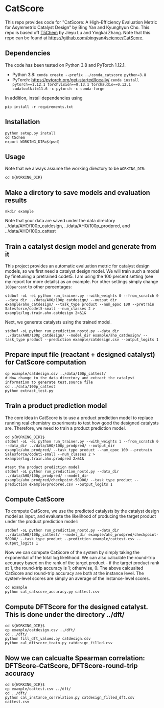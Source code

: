 # CatScore

This repo provides code for "CatScore: A High-Efficiency Evaluation Metric for Asymmetric Catalyst Design" by Bing Yan and Kyunghyun Cho. This repo is based off [T5Chem](https://github.com/HelloJocelynLu/t5chem) by Jieyu Lu and Yingkai Zhang. Note that this repo can be found at https://github.com/bingyan4science/CatScore.

## Dependencies

The code has been tested on Python 3.8 and PyTorch 1.12.1.

* Python 3.8: `conda create --prefix ../conda_catscore python=3.8`
* PyTorch: https://pytorch.org/get-started/locally/ `conda install pytorch==1.12.1 torchvision==0.13.1 torchaudio==0.12.1 cudatoolkit=11.6 -c pytorch -c conda-forge`

In addition, install dependencies using

```
pip install -r requirements.txt
```

## Installation

```
python setup.py install
cd t5chem
export WORKING_DIR=$(pwd)
```


## Usage

Note that we always assume the working directory to be `WORKING_DIR`:

```
cd ${WORKING_DIR}
```
## Make a dirctory to save models and evaluation results
```
mkdir example
```
Note that your data are saved under the data directory ../data/AHO/100p_catdesign, ../data/AHO/100p_prodpred, and ../data/AHO/100p_cattest

## Train a catalyst design model and generate from it

This project provides an automatic evaluation metric for catalyst design models, so we first need a catalyst design model. We will train such a model by finetuning a pretrained codet5. I am using the 100 percent setting (see my report for more details) as an example. For other settings simply change `100percent` to other percentages:

```
stdbuf -oL -eL python run_trainer.py --with_weights 0 --from_scratch 0 --data_dir ../data/AHO/100p_catdesign/ --output_dir example/aho_catdesign/ --task_type product --num_epoc 100 --pretrain Salesforce/codet5-small --num_classes 2 > example/log.train.aho.catdesign 2>&1&
```

Next, we generate catalysts using the trained model.
```
stdbuf -oL python run_prediction_nostd.py --data_dir ../data/AHO/100p_catdesign/ --model_dir example/aho_catdesign/ --task_type product --prediction example/catdesign.csv --output_logits 1
```

## Prepare input file (reactant + designed catalyst) for CatScore computation
```
cp example/catdesign.csv ../data/100p_cattest/
# Now change to the data directory and extract the catalyst information to generate test.source file
cd ../data/100p_cattest
python extract_test.py
```

## Train a product prediction model

The core idea in CatScore is to use a product prediction model to replace running real chemistry experiments to test how good the designed catalysts are. Therefore, we need to train a product prediction model.

```
cd ${WORKING_DIR}$
stdbuf -oL -eL python run_trainer.py --with_weights 1 --from_scratch 0 --data_dir ../data/AHO/100p_prodpred/ --output_dir example/aho_prodpred/ --task_type product --num_epoc 100 --pretrain Salesforce/codet5-small --num_classes 2 > example/log.train.aho.prodpred 2>&1&

#test the product prediction model
stdbuf -oL python run_prediction_nostd.py --data_dir ../data/AHO/100p_prodpred/ --model_dir example/aho_prodpred/checkpoint-58900/ --task_type product --prediction example/prodpred.csv --output_logits 1
```

## Compute CatScore

To compute CatScore, we use the predicted catalysts by the catalyst design model as input, and evaluate the likelihood of producing the target product under the product prediction model:

```
stdbuf -oL python run_prediction_nostd.py --data_dir ../data/AHO/100p_cattest/ --model_dir example/aho_prodpred/checkpoint-58900/ --task_type product --prediction example/cattest.csv --output_logits 1
```

Now we can compute CatScore of the system by simply taking the exponential of the total log likelihood. We can also calculate the round-trip accuracy based on the rank of the target product - if the target product rank at 1, the round-trip accuracy is 1; otherwise, 0. The above calcualted CatScore and round-trip accuracy are both at the instance level. The system-level scores are simply an average of the instance-level scores.

```
cd example
python cal_catscore_accuracy.py cattest.csv
```

## Compute DFTScore for the designed catalyst. This is done under the directory ../dft/
```
cd ${WORKING_DIR}$
cp example/catdesign.csv ../dft/
cd ../dft/
python fill_dft_values.py catdesign.csv
python cal_dftscore_train.py catdesign_filled.csv
```

## Now we can calcualte Spearman correlation: DFTScore-CatScore, DFTScore-round-trip accuracy
```
cd ${WORKING_DIR}$
cp example/cattest.csv ../dft/
cd ../dft/
python cal_instance_correlation.py catdesign_filled_dft.csv cattest.csv
```

